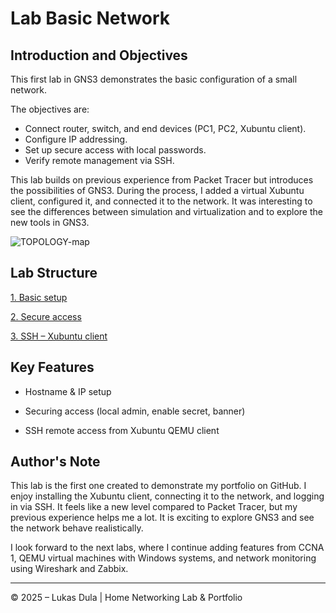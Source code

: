 
# **Lab Basic Network**


## Introduction and Objectives

This first lab in GNS3 demonstrates the basic configuration of a small network.  

The objectives are:

- Connect router, switch, and end devices (PC1, PC2, Xubuntu client).  
- Configure IP addressing.  
- Set up secure access with local passwords.  
- Verify remote management via SSH.  

This lab builds on previous experience from Packet Tracer but introduces the possibilities of GNS3. During the process, I added a virtual Xubuntu client, configured it, and connected it to the network. It was interesting to see the differences between simulation and virtualization and to explore the new tools in GNS3.

![TOPOLOGY-map](images/Pasted%20image%2020250929022418.png)


## Lab Structure

[1. Basic setup](01-basic-setup.md)
    
[2. Secure access](02-secure-access.md)
    
[3. SSH – Xubuntu client](03-ssh-xubuntu-client.md)



## Key Features

- Hostname & IP setup
    
- Securing access (local admin, enable secret, banner)
    
- SSH remote access from Xubuntu QEMU client


## Author's Note

This lab is the first one created to demonstrate my portfolio on GitHub. I enjoy installing the Xubuntu client, connecting it to the network, and logging in via SSH. It feels like a new level compared to Packet Tracer, but my previous experience helps me a lot. It is exciting to explore GNS3 and see the network behave realistically.

I look forward to the next labs, where I continue adding features from CCNA 1, QEMU virtual machines with Windows systems, and network monitoring using Wireshark and Zabbix.


---

© 2025 – Lukas Dula | Home Networking Lab & Portfolio
